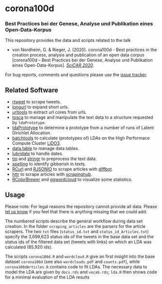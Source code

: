 # corona100d
### Best Practices bei der Genese, Analyse und Publikation eines Open-Data-Korpus

This repository provides the data and scripts related to the talk

* von Nordheim, G. & Rieger, J. (2020). corona100d - Best practices in the creation process, analysis and publication of an open data corpus [corona100d – Best Practices bei der Genese, Analyse und Publikation eines Open-Data-Korpus]. [*SciCAR 2020*](https://sched.co/ejkZ).

For bug reports, comments and questions please use the [issue tracker](https://github.com/JonasRieger/corona100d/issues).

## Related Software
* [rtweet](https://github.com/ropensci/rtweet) to scrape tweets.
* [longurl](https://github.com/hrbrmstr/longurl) to expand short urls.
* [urltools](https://github.com/Ironholds/urltools) to extract url cores from urls.
* [tosca](https://github.com/Docma-TU/tosca) to manage and manipulate the text data to a structure requested by ``ldaPrototype``.
* [ldaPrototype](https://github.com/JonasRieger/ldaPrototype) to determine a prototype from a number of runs of Latent Dirichlet Allocation.
* [batchtools](https://github.com/mllg/batchtools) to calculate (prototypes of) LDAs on the High Performace Compute Cluster [LiDO3](https://www.lido.tu-dortmund.de/cms/en/LiDO3/index.html).
* [data.table](https://github.com/Rdatatable/data.table) to manage data tables.
* [lubridate](https://lubridate.tidyverse.org/) to handle dates.
* [tm](https://CRAN.R-project.org/package=tm) and [stringr](https://stringr.tidyverse.org/articles/from-base.html) to preprocess the text data.
* [spelling](https://github.com/ropensci/spelling) to identify gibberish in texts.
* [RCurl](https://uribo.github.io/rpkg_showcase/web/RCurl.html) and [RJSONIO](https://github.com/duncantl/RJSONIO) to scrape articles with [diffbot](https://www.diffbot.com/).
* [httr](https://github.com/r-lib/httr) to scrape articles with [scrapinghub](https://www.scrapinghub.com/).
* [RColorBrewer](https://cran.r-project.org/package=RColorBrewer) and [ggwordcloud](https://github.com/lepennec/ggwordcloud) to visualize some statistics.

## Usage
Please note: For legal reasons the repository cannot provide all data. Please [let us know](https://github.com/JonasRieger/corona100d/issues) if you feel that there is anything missing that we could add. 

The numbered scripts describe the general workflow during data set creation. In the folder ``scraping_articles`` are the parsers for the article scrapers.
The two ``txt`` files (``status_id.txt`` and ``status_id_Articles.txt``) specify the 3,699,623 status ids of the tweets in the base data set and the status ids of the filtered data set (tweets with links) on which an LDA was calculated (85,920 ids).

The scripts ``corona100d.R`` and ``wordcloud.R`` give an first insight into the base dataset ``corona100d`` (see also ``wordclouds.pdf`` and ``counts.pdf``), while ``corona100dArticles.R`` contains code to fit LDAs. The necessary data to model the LDA are given by ``docs.rds`` and ``vocab.rds``; ``lda.R`` then shows code for a minimal evaluation of the LDA results
